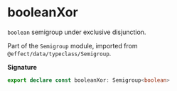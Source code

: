 # booleanXor

`boolean` semigroup under exclusive disjunction.

Part of the `Semigroup` module, imported from `@effect/data/typeclass/Semigroup`.

**Signature**

```ts
export declare const booleanXor: Semigroup<boolean>
```
